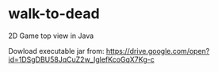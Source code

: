 # walk-to-dead
2D Game top view in Java

Dowload executable jar from: https://drive.google.com/open?id=1DSgDBU58JqCuZ2w_IglefKcoGqX7Kg-c
